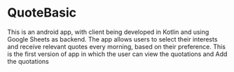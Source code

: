 # QuoteBasic
This is an android app, with client being developed in Kotlin and using Google Sheets as backend. 
The app allows users to select their interests and receive relevant quotes every morning, based on their preference.
This is the first version of app in which the user can view the quotations and Add the quotations 
